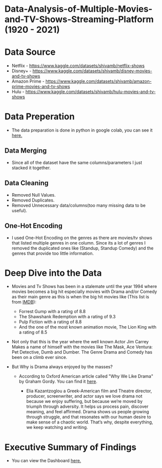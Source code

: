 # Data-Analysis-of-Multiple-Movies-and-TV-Shows-Streaming-Platform (1920 - 2021)

# Data Source
  - Netflix - https://www.kaggle.com/datasets/shivamb/netflix-shows
  - Disney+ - https://www.kaggle.com/datasets/shivamb/disney-movies-and-tv-shows
  - Amazon Prime - https://www.kaggle.com/datasets/shivamb/amazon-prime-movies-and-tv-shows
  - Hulu - https://www.kaggle.com/datasets/shivamb/hulu-movies-and-tv-shows

# Data Preperation
  - The data preparation is done in python in google colab, you can see it [here.](https://github.com/VincentAbas/Data-Analysis-of-Multiple-Movies-and-TV-Shows-Streaming-Platform/blob/d92ecfcb7a1f273619a1236989b68645c5d3a205/Data%20Preperation%20of%20Streaming%20Platform%20Analysis.ipynb)
## Data Merging
  - Since all of the dataset have the same columns/parameters I just stacked it together.

## Data Cleaning
  - Removed Null Values.
  - Removed Duplicates.
  - Removed Unnecessary data/columns(too many missing data to be useful).
    
## One-Hot Encoding
  - I used One-Hot Encoding on the genres as there are movies/tv shows that listed multiple genres in one column. Since its a lot of genres I removed the duplicated ones like (Standup, Standup Comedy) and the genres that provide too little information.

# Deep Dive into the Data



  - Movies and Tv Shows has been in a stalemate until the year 1994 where movies becomes a big hit especially movies with Drama and/or Comedy as their main genre as this is when the big hit movies like (This list is from [IMDB](https://www.imdb.com/list/ls070069226/)):
    - Forrest Gump with a rating of 8.8
    - The Shawshank Redemption with a rating of 9.3
    - Pulp Fiction with a rating of 8.8
    - And the one of the most known animation movie, The Lion King with a rating of 8.5
  
  - Not only that this is the year where the well known Actor Jim Carrey Makes a name of himself with the movies like The Mask, Ace Ventura: Pet Detective, Dumb and Dumber. The Genre Drama and Comedy has been on a climb ever since.
  
  - But Why is Drama always enjoyed by the masses?
    - According to Oxford American article called "Why We Like Drama" by Graham Gordy. You can find it [here](https://oxfordamerican.org/magazine/issue-66-fall-2009/why-we-like-drama).
      
      - Elia Kazantzoglou a Greek-American film and Theatre director, producer, screenwriter, and actor says we love drama not because we enjoy suffering, but because we’re moved by triumph through adversity. It helps us process pain, discover meaning, and feel affirmed. Drama shows us people growing through struggle, and that resonates with our human desire to make sense of a chaotic world. That’s why, despite everything, we keep watching and writing.

# Executive Summary of Findings 
  - You can view the Dashboard [here.](https://public.tableau.com/app/profile/vincent.abas/viz/StreamingPlatformAnalysisDashoard/Dashboard1#1)


  


